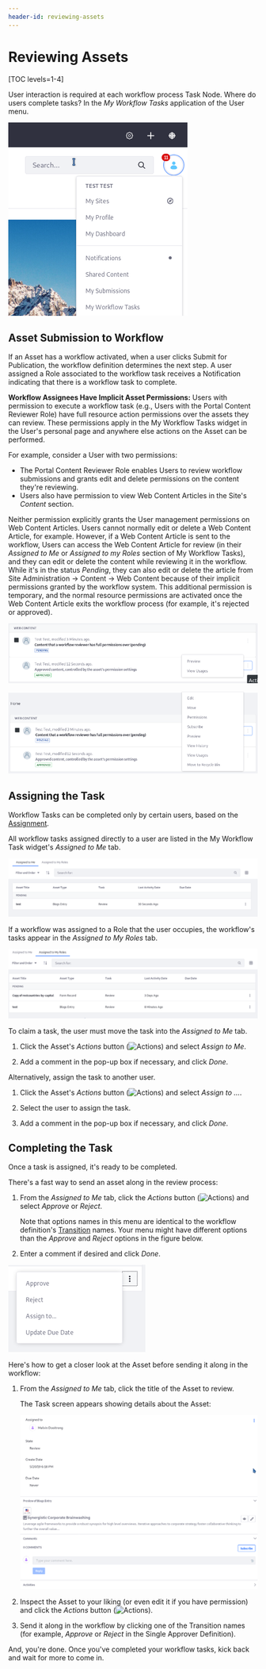 ```yaml
---
header-id: reviewing-assets
---
```


# Reviewing Assets

[TOC levels=1-4]

User interaction is required at each workflow process Task Node. Where do users
complete tasks? In the *My Workflow Tasks* application of the User menu.

![Figure 1: Users manage workflow tasks from their My Workflow Tasks widget.](../../images/workflow-myworkflow-tasks-menu.png)

## Asset Submission to Workflow

If an Asset has a workflow activated, when a user clicks Submit for
Publication, the workflow definition determines the next step. A user assigned
a Role associated to the workflow task receives a Notification indicating that
there is a workflow task to complete.

**Workflow Assignees Have Implicit Asset Permissions:** Users with permission
to execute a workflow task (e.g., Users with the Portal Content Reviewer Role)
have full resource action permissions over the assets they can review. These
permissions apply in the My Workflow Tasks widget in the User's personal page
and anywhere else actions on the Asset can be performed.

For example, consider a User with two permissions:

- The Portal Content Reviewer Role enables Users to review workflow
    submissions and grants edit and delete permissions on the content they're
    reviewing.
- Users also have permission to view Web Content Articles in the Site's
    _Content_ section.

Neither permission explicitly grants the User management permissions on Web
Content Articles. Users cannot normally edit or delete a Web Content Article,
for example. However, if a Web Content Article is sent to the workflow, Users
can access the Web Content Article for review (in their _Assigned to Me_ or
_Assigned to my Roles_ section of My Workflow Tasks), and they can edit or
delete the content while reviewing it in the workflow. While it's in the status
_Pending_, they can also edit or delete the article from Site Administration
&rarr; Content &rarr; Web Content because of their implicit permissions granted
by the workflow system. This additional permission is temporary, and the normal
resource permissions are activated once the Web Content Article exits the
workflow process (for example, it's rejected or approved).

![Figure 2: A User with VIEW permission on Web Content cannot manage Approved Articles.](../../images/workflow-approved-permissions.png)

![Figure 3: A User with access to Web Content in the Workflow can manage Pending Articles.](../../images/workflow-pending-permissions.png)

## Assigning the Task

Workflow Tasks can be completed only by certain users, based on the
[Assignment](/docs/7-2/reference/-/knowledge_base/r/workflow-task-nodes#assignments).

All workflow tasks assigned directly to a user are listed in the My Workflow
Task widget's *Assigned to Me* tab.

![Figure 4: The assets assigned to a user are listed in *Assigned to Me*.](../../images/workflow-assigned-to-me.png)

If a workflow was assigned to a Role that the user occupies, the workflow's
tasks appear in the *Assigned to My Roles* tab.

![Figure 5: The Assets assigned to Roles are listed in each associated user's *Assigned to My Roles* tab.](../../images/workflow-assigned-to-my-roles.png)

To claim a task, the user must move the task into the *Assigned to Me* tab.

1.  Click the Asset's *Actions* button
    (![Actions](../../images/icon-actions.png)) and select *Assign to Me*.

2.  Add a comment in the pop-up box if necessary, and click *Done*.

Alternatively, assign the task to another user.

1.  Click the Asset's *Actions* button
    (![Actions](../../images/icon-actions.png)) and select *Assign to ...*.

2.  Select the user to assign the task.

3.  Add a comment in the pop-up box if necessary, and click *Done*.

## Completing the Task

Once a task is assigned, it's ready to be completed.

There's a fast way to send an asset along in the review process:

1.  From the *Assigned to Me* tab, click the *Actions* button
    (![Actions](../../images/icon-actions.png)) and select *Approve* or
    *Reject*.

    Note that options names in this menu are identical to the workflow
    definition's
    [Transition](/docs/7-1/tutorials/-/knowledge_base/t/workflow-definition-nodes)
    names. Your menu might have different options than the *Approve* and
    *Reject* options in the figure below.

2.  Enter a comment if desired and click *Done*.

![Figure 6: Complete Tasks right from the *Assigned to Me* list.](../../images/workflow-complete-task.png)

Here's how to get a closer look at the Asset before sending it along in the
workflow:

1.  From the *Assigned to Me* tab, click the title of the Asset to review.

    The Task screen appears showing details about the Asset:

    ![Figure 7: Inspect Assets before completing the Task.](../../images/workflow-task-review.png)

2.  Inspect the Asset to your liking (or even edit it if you have permission)
    and click the *Actions* button
    (![Actions](../../images/icon-actions.png)).

3.  Send it along in the workflow by clicking one of the Transition names (for
    example, *Approve* or *Reject* in the Single Approver Definition).

And, you're done. Once you've completed your workflow tasks, kick back and wait
for more to come in.
